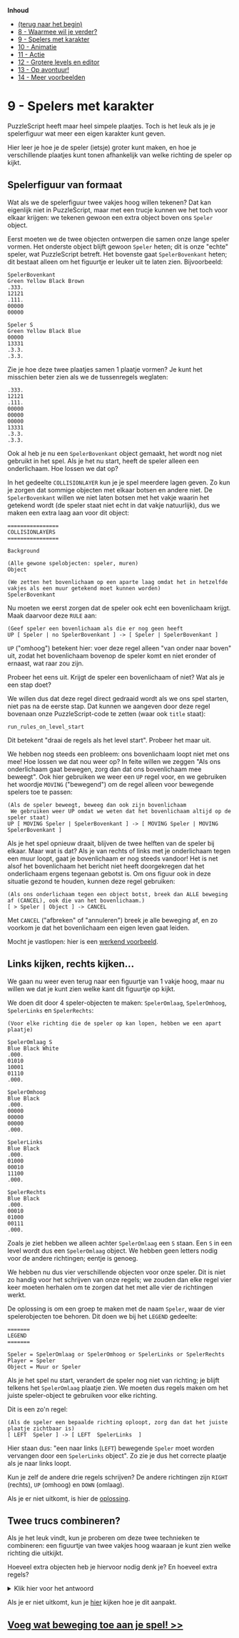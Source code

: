 **Inhoud**

- [(terug naar het begin)](index.md)
- [8 - Waarmee wil je verder?](8-waarmee-verder.md)
- [9 - Spelers met karakter](9-spelers-met-karakter.md)
- [10 - Animatie](10-animatie.md)
- [11 - Actie](11-actie.md)
- [12 - Grotere levels en editor](12-grote-levels-editor.md)
- [13 - Op avontuur!](13-op-avontuur.md)
- [14 - Meer voorbeelden](14-meer-voorbeelden.md)

# 9 - Spelers met karakter

PuzzleScript heeft maar heel simpele plaatjes. Toch is het leuk als je je spelerfiguur wat meer een eigen karakter kunt geven.

Hier leer je hoe je de speler (ietsje) groter kunt maken, en hoe je verschillende plaatjes kunt tonen afhankelijk van welke richting de speler op kijkt.

## Spelerfiguur van formaat

Wat als we de spelerfiguur twee vakjes hoog willen tekenen? Dat kan eigenlijk niet in PuzzleScript, maar met een trucje kunnen we het toch voor elkaar krijgen: we tekenen gewoon een extra object boven ons `Speler` object.

Eerst moeten we de twee objecten ontwerpen die samen onze lange speler vormen. Het onderste object blijft gewoon `Speler` heten; dit is onze "echte" speler, wat PuzzleScript betreft. Het bovenste gaat `SpelerBovenkant` heten; dit bestaat alleen om het figuurtje er leuker uit te laten zien. Bijvoorbeeld:

```
SpelerBovenkant
Green Yellow Black Brown
.333.
12121
.111.
00000
00000

Speler S
Green Yellow Black Blue
00000
13331
.3.3.
.3.3.
```

Zie je hoe deze twee plaatjes samen 1 plaatje vormen? Je kunt het misschien beter zien als we de tussenregels weglaten:

```
.333.
12121
.111.
00000
00000
00000
13331
.3.3.
.3.3.
```

Ook al heb je nu een `SpelerBovenkant` object gemaakt, het wordt nog niet gebruikt in het spel. Als je het nu start, heeft de speler alleen een onderlichaam. Hoe lossen we dat op?

In het gedeelte `COLLISIONLAYER` kun je je spel meerdere lagen geven. Zo kun je zorgen dat sommige objecten met elkaar botsen en andere niet. De `SpelerBovenkant` willen we niet laten botsen met het vakje waarin het getekend wordt (de speler staat niet echt in dat vakje natuurlijk), dus we maken een extra laag aan voor dit object:

```
================
COLLISIONLAYERS
================

Background

(Alle gewone spelobjecten: speler, muren)
Object

(We zetten het bovenlichaam op een aparte laag omdat het in hetzelfde vakjes als een muur getekend moet kunnen worden)
SpelerBovenkant
```

Nu moeten we eerst zorgen dat de speler ook echt een bovenlichaam krijgt. Maak daarvoor deze `RULE` aan:

```
(Geef speler een bovenlichaam als die er nog geen heeft
UP [ Speler | no SpelerBovenkant ] -> [ Speler | SpelerBovenkant ]
```

`UP` ("omhoog") betekent hier: voer deze regel alleen "van onder naar boven" uit, zodat het bovenlichaam bovenop de speler komt en niet eronder of ernaast, wat raar zou zijn.

Probeer het eens uit. Krijgt de speler een bovenlichaam of niet? Wat als je een stap doet?

We willen dus dat deze regel direct gedraaid wordt als we ons spel starten, niet pas na de eerste stap. Dat kunnen we aangeven door deze regel bovenaan onze PuzzleScript-code te zetten (waar ook `title` staat):

    run_rules_on_level_start

Dit betekent "draai de regels als het level start". Probeer het maar uit.

We hebben nog steeds een probleem: ons bovenlichaam loopt niet met ons mee! Hoe lossen we dat nou weer op? In feite willen we zeggen "Als ons onderlichaam gaat bewegen, zorg dan dat ons bovenlichaam mee beweegt". Ook hier gebruiken we weer een `UP` regel voor, en we gebruiken het woordje `MOVING` ("bewegend") om de regel alleen voor bewegende spelers toe te passen:

```
(Als de speler beweegt, beweeg dan ook zijn bovenlichaam
 We gebruiken weer UP omdat we weten dat het bovenlichaam altijd op de speler staat)
UP [ MOVING Speler | SpelerBovenkant ] -> [ MOVING Speler | MOVING SpelerBovenkant ]
```

Als je het spel opnieuw draait, blijven de twee helften van de speler bij elkaar. Maar wat is dat? Als je van rechts of links met je onderlichaam tegen een muur loopt, gaat je bovenlichaam er nog steeds vandoor! Het is net alsof het bovenlichaam het bericht niet heeft doorgekregen dat het onderlichaam ergens tegenaan gebotst is. Om ons figuur ook in deze situatie gezond te houden, kunnen deze regel gebruiken:

```
(Als ons onderlichaam tegen een object botst, breek dan ALLE beweging af (CANCEL), ook die van het bovenlichaam.)
[ > Speler | Object ] -> CANCEL
```

Met `CANCEL` ("afbreken" of "annuleren") breek je alle beweging af, en zo voorkom je dat het bovenlichaam een eigen leven gaat leiden.

Mocht je vastlopen: hier is een <a target='_blank' href='https://www.puzzlescript.net/editor.html?hack=2336d6e249c0202156a9500b2a11f081'>werkend voorbeeld</a>.

## Links kijken, rechts kijken...

We gaan nu weer even terug naar een figuurtje van 1 vakje hoog, maar nu willen we dat je kunt zien welke kant dit figuurtje op kijkt.

We doen dit door 4 speler-objecten te maken: `SpelerOmlaag`, `SpelerOmhoog`, `SpelerLinks` en `SpelerRechts`:

```
(Voor elke richting die de speler op kan lopen, hebben we een apart plaatje)

SpelerOmlaag S
Blue Black White
.000.
01010
10001
01110
.000.

SpelerOmhoog
Blue Black
.000.
00000
00000
00000
.000.

SpelerLinks
Blue Black
.000.
01000
00010
11100
.000.

SpelerRechts
Blue Black
.000.
00010
01000
00111
.000.
```

Zoals je ziet hebben we alleen achter `SpelerOmlaag` een `S` staan. Een `S` in een level wordt dus een `SpelerOmlaag` object. We hebben geen letters nodig voor de andere richtingen; eentje is genoeg.

We hebben nu dus vier verschillende objecten voor onze speler. Dit is niet zo handig voor het schrijven van onze regels; we zouden dan elke regel vier keer moeten herhalen om te zorgen dat het met alle vier de richtingen werkt.

De oplossing is om een groep te maken met de naam `Speler`, waar de vier spelerobjecten toe behoren. Dit doen we bij het `LEGEND` gedeelte:

```
=======
LEGEND
=======

Speler = SpelerOmlaag or SpelerOmhoog or SpelerLinks or SpelerRechts
Player = Speler
Object = Muur or Speler
```

Als je het spel nu start, verandert de speler nog niet van richting; je blijft telkens het `SpelerOmlaag` plaatje zien. We moeten dus regels maken om het juiste speler-object te gebruiken voor elke richting.

Dit is een zo'n regel:

```
(Als de speler een bepaalde richting oploopt, zorg dan dat het juiste plaatje zichtbaar is)
[ LEFT  Speler ] -> [ LEFT  SpelerLinks  ]
```

Hier staan dus: "een naar links (`LEFT`) bewegende `Speler` moet worden vervangen door een `SpelerLinks` object". Zo zie je dus het correcte plaatje als je naar links loopt.

Kun je zelf de andere drie regels schrijven? De andere richtingen zijn `RIGHT` (rechts), `UP` (omhoog) en `DOWN` (omlaag).

Als je er niet uitkomt, is hier de <a target='_blank' href='https://www.puzzlescript.net/play.html?p=dd815485e4d6f6d0a4b50026ad176727'>oplossing</a>.

## Twee trucs combineren?

Als je het leuk vindt, kun je proberen om deze twee technieken te combineren: een figuurtje van twee vakjes hoog waaraan je kunt zien welke richting die uitkijkt.

Hoeveel extra objecten heb je hiervoor nodig denk je? En hoeveel extra regels?

<details><summary>Klik hier voor het antwoord</summary>

<p><b>Objecten:</b> vier richtingen voor het bovenlichaam en vier voor het onderlichaam, dus acht in totaal.</p>

<p><b>Regels:</b> vier extra regels om het bovenlichaam in de juiste richting te zetten en ook vier extra regels voor het onderlichaam, dus samen ook acht.</p>
</details>

Als je er niet uitkomt, kun je <a target='_blank' href='https://www.puzzlescript.net/editor.html?hack=13eafd53caae7e66bc5d2cc027dac9c2'>hier</a> kijken hoe je dit aanpakt.

## [Voeg wat beweging toe aan je spel! >>](10-animatie.md)